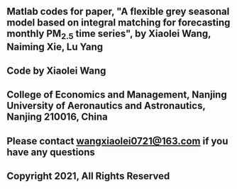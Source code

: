 ## Matlab codes for paper, "A flexible grey seasonal model based on integral matching for forecasting monthly PM$_{2.5}$ time series", by Xiaolei Wang, Naiming Xie, Lu Yang

## Code by Xiaolei Wang

## College of Economics and Management, Nanjing University of Aeronautics and Astronautics, Nanjing 210016, China

## Please contact wangxiaolei0721@163.com if you have any questions

## Copyright 2021, All Rights Reserved
### 
